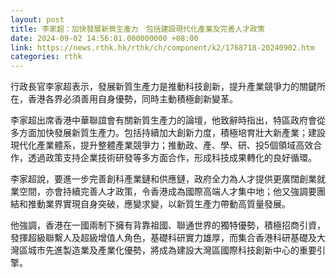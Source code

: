```yaml
---
layout: post
title: 李家超：加快發展新質生產力　包括建設現代化產業及完善人才政策
date: 2024-09-02 14:56:01.000000000 +08:00
link: https://news.rthk.hk/rthk/ch/component/k2/1768718-20240902.htm
categories: rthk
---
```


行政長官李家超表示，發展新質生產力是推動科技創新，提升產業競爭力的關鍵所在，香港各界必須善用自身優勢，同時主動積極創新變革。

李家超出席香港中華聯誼會有關新質生產力的論壇，他致辭時指出，特區政府會從多方面加快發展新質生產力。包括持續加大創新力度，積極培育壯大新產業；建設現代化產業體系，提升整體產業競爭力；推動政、產、學、研、投5個領域高效合作，透過政策支持企業技術研發等多方面合作，形成科技成果轉化的良好循環。

李家超說，要進一步完善創科產業鏈和供應鏈，政府全力為人才提供更廣闊創業就業空間，亦會持續完善人才政策，令香港成為國際高端人才集中地；他又強調要團結和推動業界實現自身突破，應變求變，以新質生產力帶動高質量發展。

他強調，香港在一國兩制下擁有背靠祖國、聯通世界的獨特優勢，積極招商引資，發揮超級聯繫人及超級增值人角色，基礎科研實力雄厚，而集合香港科研基礎及大灣區城市先進製造業及產業化優勢，將成為建設大灣區國際科技創新中心的重要引擎。
